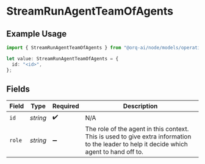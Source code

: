 # StreamRunAgentTeamOfAgents

## Example Usage

```typescript
import { StreamRunAgentTeamOfAgents } from "@orq-ai/node/models/operations";

let value: StreamRunAgentTeamOfAgents = {
  id: "<id>",
};
```

## Fields

| Field                                                                                                                                     | Type                                                                                                                                      | Required                                                                                                                                  | Description                                                                                                                               |
| ----------------------------------------------------------------------------------------------------------------------------------------- | ----------------------------------------------------------------------------------------------------------------------------------------- | ----------------------------------------------------------------------------------------------------------------------------------------- | ----------------------------------------------------------------------------------------------------------------------------------------- |
| `id`                                                                                                                                      | *string*                                                                                                                                  | :heavy_check_mark:                                                                                                                        | N/A                                                                                                                                       |
| `role`                                                                                                                                    | *string*                                                                                                                                  | :heavy_minus_sign:                                                                                                                        | The role of the agent in this context. This is used to give extra information to the leader to help it decide which agent to hand off to. |